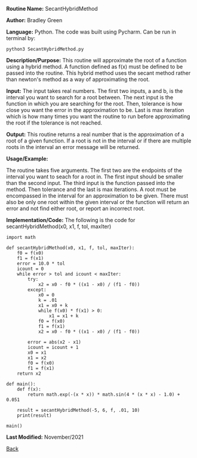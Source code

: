 
**Routine Name:**           SecantHybridMethod

**Author:** Bradley Green

**Language:** Python. The code was built using Pycharm. Can be run in terminal by:


    python3 SecantHybridMethod.py


**Description/Purpose:** This routine will approximate the root of a function using a hybrid method.  A function defined as f(x) must be defined
 to be passed into the routine. This hybrid method uses the secant method rather than newton's method as a way of approximating the root.  

**Input:** The input takes real numbers.  The first two inputs, a and b, is the interval you want to search for a root between. The next input is the function
in which you are searching for the root.
Then, tolerance is how close you want the error in the approximation to be.  Last is max iteration which is how many times you want 
the routine to run before approximating the root if the tolerance is not reached. 

**Output:** This routine returns a real number that is the approximation of a root of a given function. If a root is not in the interval or if there 
are multiple roots in the interval an error message will be returned. 

**Usage/Example:**

The routine takes five arguments. The first two are the endpoints of the interval you want to seach for a root in.  The first input should be smaller than the 
second input.  The third input is the function passed into the method.
Then tolerance and the last is max iterations.  A root must be encompassed in the interval for an approximation to be given.
 There must also be only one root within the given interval or the function will return an error and not find either root, or report an incorrect root. 



**Implementation/Code:** The following is the code for secantHybridMethod(x0, x1, f, tol, maxIter)


    import math

    def secantHybridMethod(x0, x1, f, tol, maxIter):
        f0 = f(x0)
        f1 = f(x1)
        error = 10.0 * tol
        icount = 0
        while error > tol and icount < maxIter:
            try:
                x2 = x0 - f0 * ((x1 - x0) / (f1 - f0))
            except:
                x0 = 0
                k = .01
                x1 = x0 + k
                while f(x0) * f(x1) > 0:
                    x1 = x1 + k
                f0 = f(x0)
                f1 = f(x1)
                x2 = x0 - f0 * ((x1 - x0) / (f1 - f0))

            error = abs(x2 - x1)
            icount = icount + 1
            x0 = x1
            x1 = x2
            f0 = f(x0)
            f1 = f(x1)
        return x2

    def main():
        def f(x):
            return math.exp(-(x * x)) * math.sin(4 * (x * x) - 1.0) + 0.051

        result = secantHybridMethod(-5, 6, f, .01, 10)
        print(result)

    main()

 

    


**Last Modified:** November/2021

[Back](../README.md)
